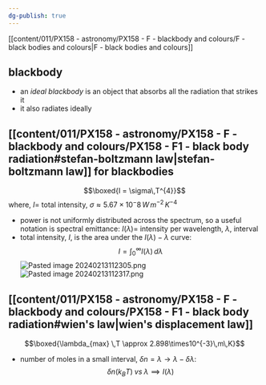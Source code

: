 ```yaml
---
dg-publish: true
---
```


[[content/011/PX158 - astronomy/PX158 - F - blackbody and colours/F - black bodies and colours\|F - black bodies and colours]]
## blackbody
- an *ideal blackbody* is an object that absorbs all the radiation that strikes it
- it also radiates ideally
## [[content/011/PX158 - astronomy/PX158 - F - blackbody and colours/PX158 - F1 - black body radiation#stefan-boltzmann law\|stefan-boltzmann law]] for blackbodies
$$\boxed{I = \sigma\,T^{4}}$$
	where, $I=$ total intensity, $\sigma\approx5.67\times10^-8\,W\,m^{-2}\,K^{-4}$
- power is not uniformly distributed across the spectrum, so a useful notation is spectral emittance: $I(\lambda)=$ intensity per wavelength, $\lambda$, interval
- total intensity, $I$, is the area under the $I(\lambda)-\lambda$ curve: 
$$I = \int_{0}^{\infty} I(\lambda)\,d\lambda$$
![Pasted image 20240213112305.png](/img/user/pics/Pasted%20image%2020240213112305.png) 
![Pasted image 20240213112317.png](/img/user/pics/Pasted%20image%2020240213112317.png)
## [[content/011/PX158 - astronomy/PX158 - F - blackbody and colours/PX158 - F1 - black body radiation#wien's law\|wien's displacement law]]
$$\boxed{\lambda_{max} \,T \approx 2.898\times10^{-3}\,m\,K}$$
- number of moles in a small interval, ${} \delta n = \lambda \to \lambda-\delta\lambda:$ 
$$\delta n (k_{B}T) \; vs\; \lambda \implies I(\lambda)$$

